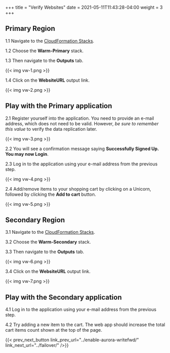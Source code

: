 +++
title = "Verify Websites"
date =  2021-05-11T11:43:28-04:00
weight = 3
+++

## Primary Region

1.1 Navigate to the [CloudFormation Stacks](https://console.aws.amazon.com/cloudformation/home?region=us-east-1#/stacks/).

1.2 Choose the **Warm-Primary** stack.

1.3 Then navigate to the **Outputs** tab.

{{< img vw-1.png >}}

1.4 Click on the **WebsiteURL** output link.

{{< img vw-2.png >}}

## Play with the Primary application

2.1 Register yourself into the application. You need to provide an e-mail address, which does not need to be valid. However, _be sure to remember this value_ to verify the data replication later.

{{< img vw-3.png >}}

2.2 You will see a confirmation message saying **Successfully Signed Up. You may now Login**.

2.3 Log in to the application using your e-mail address from the previous step.

{{< img vw-4.png >}}

2.4 Add/remove items to your shopping cart by clicking on a Unicorn, followed by clicking the **Add to cart** button.

{{< img vw-5.png >}}

## Secondary Region

3.1 Navigate to the [CloudFormation Stacks](https://console.aws.amazon.com/cloudformation/home?region=us-west-1#/stacks/).

3.2 Choose the **Warm-Secondary** stack.

3.3 Then navigate to the **Outputs** tab.

{{< img vw-6.png >}}

3.4 Click on the **WebsiteURL** output link.

{{< img vw-7.png >}}

## Play with the Secondary application

4.1 Log in to the application using your e-mail address from the previous step.

4.2 Try adding a new item to the cart. The web app should increase the total cart items count shown at the top of the page.

{{< prev_next_button link_prev_url="../enable-aurora-writefwd/" link_next_url="../failover/" />}}

